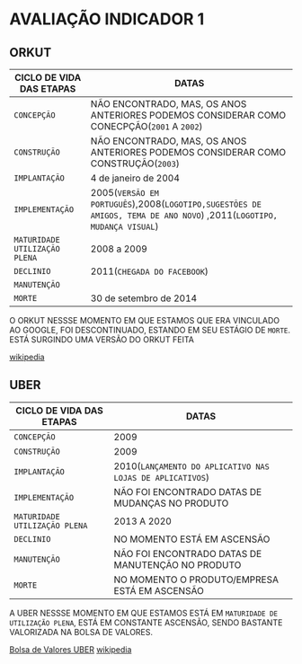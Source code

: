 # AVALIAÇÃO INDICADOR 1

## ORKUT

| CICLO DE VIDA DAS ETAPAS       | DATAS                                                                                                                |
| ------------------------------ | -------------------------------------------------------------------------------------------------------------------- |
| `CONCEPÇÃO `                   | NÃO ENCONTRADO, MAS, OS ANOS ANTERIORES PODEMOS CONSIDERAR COMO CONECPÇÃO(`2001` A `2002`)                           |
| `CONSTRUÇÃO `                  | NÃO ENCONTRADO, MAS, OS ANOS ANTERIORES PODEMOS CONSIDERAR COMO CONSTRUÇÃO(`2003`)                                   |
| `IMPLANTAÇÃO `                 | 4 de janeiro de 2004                                                                                                 |
| `IMPLEMENTAÇÃO `               | 2005(`VERSÃO EM PORTUGUÊS`),2008(`LOGOTIPO,SUGESTÕES DE AMIGOS, TEMA DE ANO NOVO`) ,2011(`LOGOTIPO, MUDANÇA VISUAL`) |
| `MATURIDADE UTILIZAÇÃO PLENA ` | 2008 a 2009                                                                                                          |
| `DECLINIO `                    | 2011(`CHEGADA DO FACEBOOK`)                                                                                          |
| `MANUTENÇÃO `                  |                                                                                                                      |
| `MORTE`                        | 30 de setembro de 2014                                                                                               |

O ORKUT NESSSE MOMENTO EM QUE ESTAMOS QUE ERA VINCULADO AO GOOGLE, FOI DESCONTINUADO, ESTANDO EM SEU ESTÁGIO DE `MORTE`. ESTÁ SURGINDO UMA VERSÃO DO ORKUT FEITA

[wikipedia](https://pt.wikipedia.org/wiki/Orkut)

## UBER

| CICLO DE VIDA DAS ETAPAS       | DATAS                                                     |
| ------------------------------ | --------------------------------------------------------- |
| `CONCEPÇÃO `                   | 2009                                                      |
| `CONSTRUÇÃO `                  | 2009                                                      |
| `IMPLANTAÇÃO `                 | 2010(`LANÇAMENTO DO APLICATIVO NAS LOJAS DE APLICATIVOS`) |
| `IMPLEMENTAÇÃO `               | NÃO FOI ENCONTRADO DATAS DE MUDANÇAS NO PRODUTO           |
| `MATURIDADE UTILIZAÇÃO PLENA ` | 2013 A 2020                                               |
| `DECLINIO `                    | NO MOMENTO ESTÁ EM ASCENSÃO                               |
| `MANUTENÇÃO `                  | NÃO FOI ENCONTRADO DATAS DE MANUTENÇÃO NO PRODUTO         |
| `MORTE`                        | NO MOMENTO O PRODUTO/EMPRESA ESTÁ EM ASCENSÃO             |


A UBER NESSSE MOMENTO EM QUE ESTAMOS ESTÁ EM `MATURIDADE DE UTILIZAÇÃO PLENA`, ESTÁ EM CONSTANTE ASCENSÃO, SENDO BASTANTE VALORIZADA NA BOLSA DE VALORES.


[Bolsa de Valores UBER](https://br.tradingview.com/symbols/NYSE-UBER/)
[wikipedia](https://pt.wikipedia.org/wiki/Uber)
